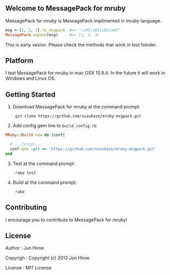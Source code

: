 ## Welcome to MessagePack for mruby

MessagePack for mruby is MessagePack implimented in mruby language.
```ruby
msg = [1, 2, 3].to_msgpack  #=> "\x93\x01\x02\x03"
MessagePack.unpack(msg)     #=> [1, 2, 3]
```

This is early vesion. Please check the methods that work in test foloder.

## Platform

I test MessagePack for mruby in mac OSX 10.8.4. In the future it will work in Windows and Linux OS.

## Getting Started

1. Download MessagePack for mruby at the command prompt:

        git clone https://github.com/suzukaze/mruby-msgpack.git

2. Add config.gem line to `build_config.rb`
```ruby
MRuby::Build.new do |conf|

  # ...(snip)...
  conf.gem :git => 'https://github.com/suzukaze/mruby-msgpack.git'
end
```

3. Test at the command prompt:

        rake test

4. Build at the command prompt:

        rake


## Contributing

I encourage you to contribute to MessagePack for mruby!

## License

Author : Jun Hiroe

Copyrigh : Copyright (c) 2013 Jun Hiroe

License : MIT License
